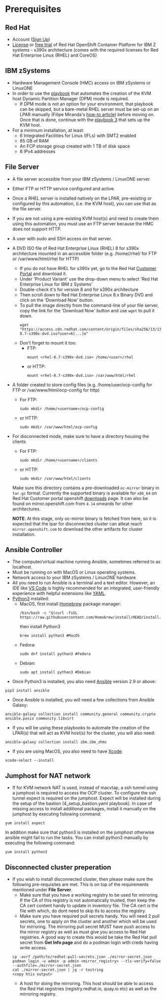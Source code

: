 
# Prerequisites
## Red Hat
* Account ([Sign Up](https://www.redhat.com/wapps/ugc/register.html?_flowId=register-flow&_flowExecutionKey=e1s1))
* [License](https://access.redhat.com/products/red-hat-openshift-container-platform/) or [free trial](https://www.redhat.com/en/technologies/cloud-computing/openshift/try-it) of Red Hat OpenShift Container Platform for IBM Z systems - s390x architecture (comes with the required licenses for Red Hat Enterprise Linux (RHEL) and CoreOS)
## IBM zSystems
* Hardware Management Console (HMC) access on IBM zSystems or LinuxONE
* In order to use the [playbook](https://github.com/IBM/Ansible-OpenShift-Provisioning/blob/main/playbooks/2_create_kvm_host.yaml) that automates the creation of the KVM host Dynamic Partition Manager (DPM) mode is required.
    * If DPM mode is not an option for your environment, that playbook can be skipped, but a bare-metal RHEL server must be set-up on an LPAR manually (Filipe Miranda's [how-to article](https://www.linkedin.com/pulse/demystifying-install-process-red-hat-enterprise-linux-filipe-miranda/)) before moving on. Once that is done, continue with the [playbook 3](https://github.com/IBM/Ansible-OpenShift-Provisioning/blob/main/playbooks/3_setup_kvm_host.yaml) that sets up the KVM host.
* For a minimum installation, at least:
    * 6 Integrated Facilities for Linux (IFLs) with SMT2 enabled
    * 85 GB of RAM
    * An FCP storage group created with 1 TB of disk space
    * 8 IPv4 addresses
## File Server
* A file server accessible from your IBM zSystems / LinuxONE server.
* Either FTP or HTTP service configured and active.
* Once a RHEL server is installed natively on the LPAR, pre-existing or configured by this automation, (i.e. the KVM host), you can use that as the file server. 
* If you are not using a pre-existing KVM host(s) and need to create them using this automation, you must use an FTP server because the HMC does not support HTTP.
* A user with sudo and SSH access on that server.
* A DVD ISO file of Red Hat Enterprise Linux (RHEL) 8 for s390x architecture mounted in an accessible folder (e.g. /home/<user>/rhel/ for FTP or /var/www/html/rhel for HTTP)
    * If you do not have RHEL for s390x yet, go to the Red Hat [Customer Portal](https://access.redhat.com/downloads/content) and download it.
    * Under 'Product Variant' use the drop-down menu to select 'Red Hat Enterprise Linux for IBM z Systems' 
    * Double-check it's for version 8 and for s390x architecture
    * Then scroll down to Red Hat Enterprise Linux 8.x Binary DVD and click on the 'Download Now' button.
    * To pull the image directly from the command-line of your file server, copy the link for the 'Download Now' button and use `wget` to pull it down.
        ```
        wget "https://access.cdn.redhat.com/content/origin/files/sha256/13/13[...]40/rhel-8.7-s390x-dvd.iso?user=6[...]e"
        ```
    * Don't forget to mount it too:
        * FTP:
            ```
            mount <rhel-8.7-s390x-dvd.iso> /home/<user>/rhel
            ```
        * or HTTP:
            ```
            mount <rhel-8.7-s390x-dvd.iso> /var/www/html/rhel
            ```
* A folder created to store config files (e.g. /home/user/ocp-config for FTP or /var/www/html/ocp-config for http)
    * For FTP:
        ```
        sudo mkdir /home/<username>/ocp-config
        ```
    * or HTTP:
        ```
        sudo mkdir /var/www/html/ocp-config
        ```
* For disconnected mode, make sure to have a directory housing the clients
    * For FTP:
      ```
      sudo mkdir /home/<username>/clients
      ```
    * or HTTP:
      ```
      sudo mkdir /var/www/html/clients
      ```
    Make sure this directory contains a pre-downloaded `oc-mirror` binary in `tar.gz` formal. Currently the supported binary is available for `x86_64` on Red Hat Customer portal openshift [downloads](https://console.redhat.com/openshift/downloads) page. It can also be found on mirror.openshift.com from `4.14` onwards for other architectures.

    **NOTE**: At this stage, only oc-mirror binary is fetched from here, so it is expected that the lpar for disconnected cluster can atleat reach `mirror.openshift.com` to download the other artifacts for cluster installation.
## Ansible Controller
* The computer/virtual machine running Ansible, sometimes referred to as localhost.
* Must be running on with MacOS or Linux operating systems.
* Network access to your IBM zSystems / LinuxONE hardware
* All you need to run Ansible is a terminal and a text editor. However, an IDE like [VS Code](https://code.visualstudio.com/download) is highly recommended for an integrated, user-friendly experience with helpful extensions like [YAML](https://marketplace.visualstudio.com/items?itemName=redhat.vscode-yaml).
* [Python3](https://realpython.com/installing-python/) installed:
    * MacOS, first install [Homebrew](https://brew.sh/) package manager:
        ```
        /bin/bash -c "$(curl -fsSL https://raw.githubusercontent.com/Homebrew/install/HEAD/install.sh)"
        ```
        then install Python3
        ```
        brew install python3 #MacOS
        ```
    * Fedora:
        ```
        sudo dnf install python3 #Fedora
        ```
    * Debian:
        ```
        sudo apt install python3 #Debian
        ```
* Once Python3 is installed, you also need [Ansible](https://docs.ansible.com/ansible/latest/installation_guide/intro_installation.html) version 2.9 or above:
```
pip3 install ansible
```
* Once Ansible is installed, you will need a few collections from Ansible Galaxy:
```
ansible-galaxy collection install community.general community.crypto ansible.posix community.libvirt
```
* If you will be using these playbooks to automate the creation of the LPAR(s) that will act as KVM host(s) for the cluster, you will also need:
```
ansible-galaxy collection install ibm.ibm_zhmc 
```
* If you are using MacOS, you also need to have [Xcode](https://apps.apple.com/us/app/xcode/id497799835?mt=12):
```
xcode-select --install
```
## Jumphost for NAT network
* If for KVM network NAT is used, instead of macvtap, a ssh tunnel using a jumphost is required to access the OCP cluster. To configure the ssh tunnel expect is required on the jumphost. Expect will be installed during the setup of the bastion (4_setup_bastion.yaml playbook). In case of missing access to install additional packages, install it manually on the jumphost by executing following command:
```
yum install expect 
```
In addition make sure that python3 is installed on the jumphost otherwise ansible might fail to run the tasks. You can install python3 manually by executing the following command:
```
yum install python3 
```
## Disconnected cluster preperation
* If you wish to install disconnected cluster, then please make sure the following pre-requisites are met. This is on top of the requirements mentioned under **File Server**.
    * Make sure that you have a working registry to be used for mirroring. If the CA of this registry is not automatically trusted, then keep the CA cert content handy to update in inventory file. The CA cert is the file with which, do dont need to skip tls to access the registry.
    * Make sure you have required pull secrets handy. You will need 2 pull secrets, one to apply on the cluster and another which will be used for mirroring. The mirroring  pull secret MUST have push access to the mirror registry as well as must give you access to Red Hat registries. A good way to create this would be take the Red Hat pull secret from **Get Info page** and do a podman login with creds having write access.
    ```
    cp -avrf /path/to/redhat-pull-secrets.json ./mirror-secret.json
    podman login -u admin -p admin <mirror_registry> --tls-verify=false --authfile=./mirror-secret.json
    cat ./mirror-secret.json | jq -r tostring
    <copy htis output>
    ```
    * A host for doing the mirroring. This host should be able to access the Red Hat registries (registry.redhat.io, quay.io etc) as well as the mirroring registry.
